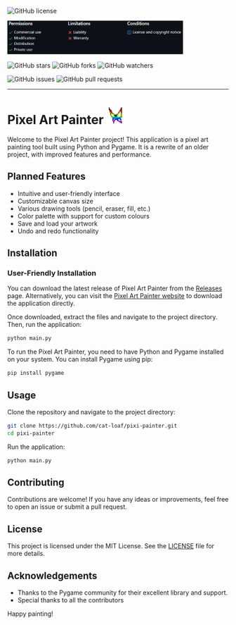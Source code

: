 ![GitHub license](https://img.shields.io/github/license/cat-loaf/pixi-painter)

<img src="./Source/assets/readme/mit.png" width="400">


![GitHub stars](https://img.shields.io/github/stars/cat-loaf/pixi-painter)
![GitHub forks](https://img.shields.io/github/forks/cat-loaf/pixi-painter)
![GitHub watchers](https://img.shields.io/github/watchers/cat-loaf/pixi-painter)

![GitHub issues](https://img.shields.io/github/issues/cat-loaf/pixi-painter)
![GitHub pull requests](https://img.shields.io/github/issues-pr/cat-loaf/pixi-painter)

---
# Pixel Art Painter <img src="./Source/assets/logo-v2.png" width="40">
Welcome to the Pixel Art Painter project! This application is a pixel art painting tool built using Python and Pygame. It is a rewrite of an older project, with improved features and performance.


## Planned Features

- Intuitive and user-friendly interface
- Customizable canvas size
- Various drawing tools (pencil, eraser, fill, etc.)
- Color palette with support for custom colours
- Save and load your artwork
- Undo and redo functionality

## Installation
### User-Friendly Installation

You can download the latest release of Pixel Art Painter from the [Releases](https://github.com/cat-loaf/pixi-painter/releases) page. 
Alternatively, you can visit the [Pixel Art Painter website](https://cat-loaf.github.io/pixi-painter/) to download the application directly.

Once downloaded, extract the files and navigate to the project directory. Then, run the application:

```bash
python main.py
```
To run the Pixel Art Painter, you need to have Python and Pygame installed on your system. You can install Pygame using pip:

```bash
pip install pygame
```

## Usage

Clone the repository and navigate to the project directory:

```bash
git clone https://github.com/cat-loaf/pixi-painter.git
cd pixi-painter
```

Run the application:

```bash
python main.py
```

## Contributing

Contributions are welcome! If you have any ideas or improvements, feel free to open an issue or submit a pull request.

## License

This project is licensed under the MIT License. See the [LICENSE](LICENSE) file for more details.

## Acknowledgements

- Thanks to the Pygame community for their excellent library and support.
- Special thanks to all the contributors

Happy painting!

